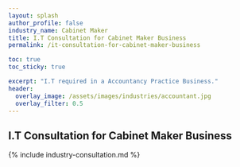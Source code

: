 ```yaml
---
layout: splash 
author_profile: false 
industry_name: Cabinet Maker
title: I.T Consultation for Cabinet Maker Business
permalink: /it-consultation-for-cabinet-maker-business

toc: true
toc_sticky: true

excerpt: "I.T required in a Accountancy Practice Business."
header:
  overlay_image: /assets/images/industries/accountant.jpg
  overlay_filter: 0.5 
---
```


## I.T Consultation for Cabinet Maker Business

{% include industry-consultation.md %}
